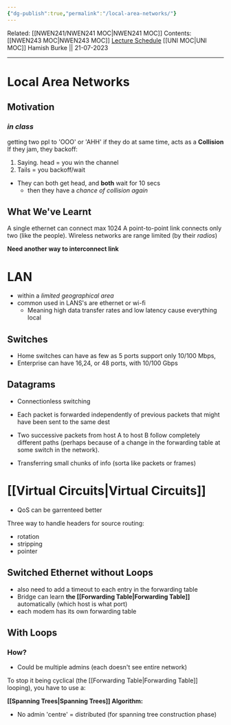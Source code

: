 ```yaml
---
{"dg-publish":true,"permalink":"/local-area-networks/"}
---
```


Related: [[NWEN241/NWEN241 MOC\|NWEN241 MOC]]
Contents: [[NWEN243 MOC\|NWEN243 MOC]]
[Lecture Schedule](https://ecs.wgtn.ac.nz/Courses/NWEN243_2023T2/LectureSchedule)
[[UNI MOC\|UNI MOC]]
Hamish Burke || 21-07-2023
***

# Local Area Networks

## Motivation

### *in class*

getting two ppl to 'OOO' or 'AHH' if they do at same time, acts as a **Collision**
If they jam, they backoff:
1. Saying. head = you win the channel
2. Tails = you backoff/wait

- They can both get head, and **both** wait for 10 secs
	- then they have a *chance of collision again*

## What We've Learnt

A single ethernet can connect max 1024
A point-to-point link connects only two (like the people).
Wireless networks are range limited (by their *radios*)

**Need another way  to interconnect link**

# LAN

- within a *limited geographical area*
- common used in LANS's are ethernet or wi-fi
	- Meaning high data transfer rates and low latency cause everything local

## Switches

- Home switches can have as few as 5 ports support only 10/100 Mbps,
- Enterprise can have 16,24, or 48 ports, with 10/100 Gbps

## Datagrams

- Connectionless switching

- Each packet is forwarded independently of previous packets that might have been sent to the same dest
- Two successive packets from host A to host B follow completely different paths (perhaps because of a change in the forwarding table at some switch in the network).

- Transferring small chunks of info (sorta like packets or frames)

# [[Virtual Circuits\|Virtual Circuits]]

- QoS can be garrenteed better

Three way to handle headers for source routing:
- rotation
- stripping
- pointer

## Switched Ethernet without Loops

- also need to add a timeout to each entry in the forwarding table
- Bridge can learn **the [[Forwarding Table\|Forwarding Table]]** automatically (which host is what port)
- each modem has its own forwarding table

## With Loops

### How?

- Could be multiple admins (each doesn't see entire network)

To stop it being cyclical (the [[Forwarding Table\|Forwarding Table]] looping), you have to use a:

**[[Spanning Trees\|Spanning Trees]] Algorithm:**
- No admin 'centre' = distributed (for spanning tree construction phase)





